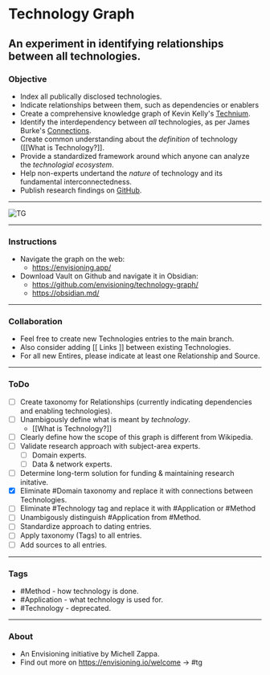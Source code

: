 # Technology Graph

## An experiment in identifying relationships between all technologies.




### Objective
- Index all publically disclosed technologies.
- Indicate relationships between them, such as dependencies or enablers
- Create a comprehensive knowledge graph of Kevin Kelly's [Technium](https://kk.org/thetechnium/the-seventh-kin/).
- Identify the interdependency between *all* technologies, as per James Burke's [Connections](https://archive.org/details/james-burke-connections_s01e01).
- Create common understanding about the *definition* of technology ([[What is Technology?]].
- Provide a standardized framework around which anyone can analyze the *technologial ecosystem*.
- Help non-experts undertand the *nature* of technology and its fundamental interconnectedness.
- Publish research findings on [GitHub](https://github.com/mz-000/TG).


---


![TG](technology-graph.png)


---

### Instructions
- Navigate the graph on the web:
	- https://envisioning.app/
- Download Vault on Github and navigate it in Obsidian:
	- https://github.com/envisioning/technology-graph/ 
	- https://obsidian.md/

---

### Collaboration
- Feel free to create new Technologies entries to the main branch.
- Also consider adding \[[ Links \]] between existing Technologies.
- For all new Entires, please indicate at least one Relationship and Source.

---

### ToDo
- [ ] Create taxonomy for Relationships (currently indicating dependencies and enabling technologies).
- [ ] Unambigously define what is meant by *technology*.
	- [[What is Technology?]]
- [ ] Clearly define how the scope of this graph is different from Wikipedia.
- [ ] Validate research approach with subject-area experts.
	- [ ] Domain experts.
	- [ ] Data & network experts.
- [ ] Determine long-term solution for funding & maintaining research initative.
- [x] Eliminate #Domain taxonomy and replace it with connections between Technologies.
- [ ] Eliminate #Technology tag and replace it with #Application or #Method 
- [ ] Unambigously distinguish #Application from #Method.
- [ ] Standardize approach to dating entries.
- [ ] Apply taxonomy (Tags) to all entries.
- [ ] Add sources to all entries.

---

### Tags
- #Method - how technology is done.
- #Application - what technology is used for.
- #Technology - deprecated.

---

### About
- An Envisioning initiative by Michell Zappa.
- Find out more on https://envisioning.io/welcome -> #tg
